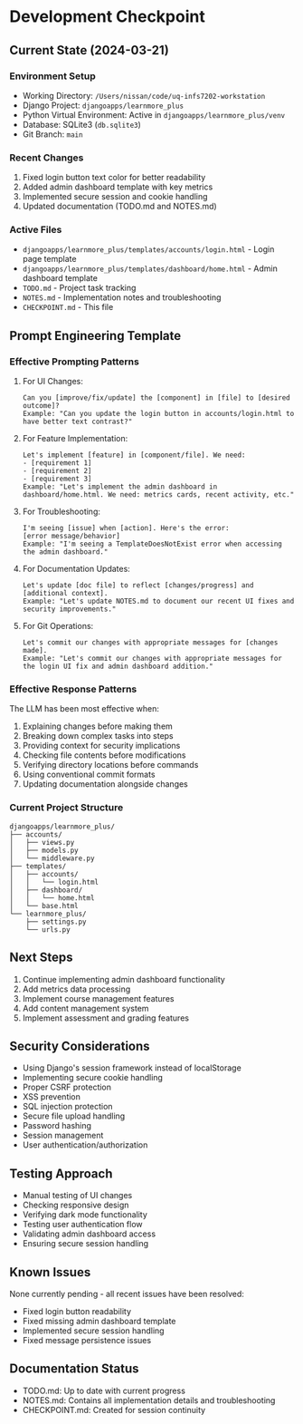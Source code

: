 # Development Checkpoint

## Current State (2024-03-21)

### Environment Setup
- Working Directory: `/Users/nissan/code/uq-infs7202-workstation`
- Django Project: `djangoapps/learnmore_plus`
- Python Virtual Environment: Active in `djangoapps/learnmore_plus/venv`
- Database: SQLite3 (`db.sqlite3`)
- Git Branch: `main`

### Recent Changes
1. Fixed login button text color for better readability
2. Added admin dashboard template with key metrics
3. Implemented secure session and cookie handling
4. Updated documentation (TODO.md and NOTES.md)

### Active Files
- `djangoapps/learnmore_plus/templates/accounts/login.html` - Login page template
- `djangoapps/learnmore_plus/templates/dashboard/home.html` - Admin dashboard template
- `TODO.md` - Project task tracking
- `NOTES.md` - Implementation notes and troubleshooting
- `CHECKPOINT.md` - This file

## Prompt Engineering Template

### Effective Prompting Patterns
1. For UI Changes:
   ```
   Can you [improve/fix/update] the [component] in [file] to [desired outcome]?
   Example: "Can you update the login button in accounts/login.html to have better text contrast?"
   ```

2. For Feature Implementation:
   ```
   Let's implement [feature] in [component/file]. We need:
   - [requirement 1]
   - [requirement 2]
   - [requirement 3]
   Example: "Let's implement the admin dashboard in dashboard/home.html. We need: metrics cards, recent activity, etc."
   ```

3. For Troubleshooting:
   ```
   I'm seeing [issue] when [action]. Here's the error:
   [error message/behavior]
   Example: "I'm seeing a TemplateDoesNotExist error when accessing the admin dashboard."
   ```

4. For Documentation Updates:
   ```
   Let's update [doc file] to reflect [changes/progress] and [additional context].
   Example: "Let's update NOTES.md to document our recent UI fixes and security improvements."
   ```

5. For Git Operations:
   ```
   Let's commit our changes with appropriate messages for [changes made].
   Example: "Let's commit our changes with appropriate messages for the login UI fix and admin dashboard addition."
   ```

### Effective Response Patterns
The LLM has been most effective when:
1. Explaining changes before making them
2. Breaking down complex tasks into steps
3. Providing context for security implications
4. Checking file contents before modifications
5. Verifying directory locations before commands
6. Using conventional commit formats
7. Updating documentation alongside changes

### Current Project Structure
```
djangoapps/learnmore_plus/
├── accounts/
│   ├── views.py
│   ├── models.py
│   └── middleware.py
├── templates/
│   ├── accounts/
│   │   └── login.html
│   ├── dashboard/
│   │   └── home.html
│   └── base.html
└── learnmore_plus/
    ├── settings.py
    └── urls.py
```

## Next Steps
1. Continue implementing admin dashboard functionality
2. Add metrics data processing
3. Implement course management features
4. Add content management system
5. Implement assessment and grading features

## Security Considerations
- Using Django's session framework instead of localStorage
- Implementing secure cookie handling
- Proper CSRF protection
- XSS prevention
- SQL injection protection
- Secure file upload handling
- Password hashing
- Session management
- User authentication/authorization

## Testing Approach
- Manual testing of UI changes
- Checking responsive design
- Verifying dark mode functionality
- Testing user authentication flow
- Validating admin dashboard access
- Ensuring secure session handling

## Known Issues
None currently pending - all recent issues have been resolved:
- Fixed login button readability
- Fixed missing admin dashboard template
- Implemented secure session handling
- Fixed message persistence issues

## Documentation Status
- TODO.md: Up to date with current progress
- NOTES.md: Contains all implementation details and troubleshooting
- CHECKPOINT.md: Created for session continuity 